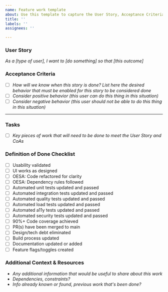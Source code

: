 ```yaml
---
name: Feature work template
about: Use this template to capture the User Story, Acceptance Criteria, Tasks, and Definition of Done associated with feature work
title: ''
labels: ''
assignees: ''

---
```


### User Story
_As a [type of user], I want to [do something] so that [this outcome]_

### Acceptance Criteria
- [ ] _How will we know when this story is done?  List here the desired behavior that must be enabled for this story to be considered done_
- [ ] _Consider positive behavior (this user can do this thing in this situation)_
- [ ] _Consider negative behavior (this user should not be able to do this thing in this situation)_

-----------------------------------------

### Tasks
- [ ] _Key pieces of work that will need to be done to meet the User Story and CoAs_

### Definition of Done Checklist
- [ ] Usability validated
- [ ] UI works as designed
- [ ] OESA: Code refactored for clarity
- [ ] OESA: Dependency rules followed
- [ ] Automated unit tests updated and passed
- [ ] Automated integration tests updated and passed
- [ ] Automated quality tests updated and passed
- [ ] Automated load tests updated and passed
- [ ] Automated a11y tests updated and passed
- [ ] Automated security tests updated and passed
- [ ] 90%+ Code coverage achieved
- [ ] PR(s) have been merged to main
- [ ] Design/tech debt eliminated
- [ ] Build process updated
- [ ] Documentation updated or added
- [ ] Feature flags/toggles created

### Additional Context & Resources
* _Any additional information that would be useful to share about this work_
* _Dependencies, constraints?_
* _Info already known or found, previous work that's been done?_
